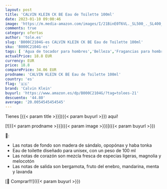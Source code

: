 ```yaml
---
layout: post
title: 'CALVIN KLEIN CK BE Eau de Toilette 100ml'
date: 2023-01-10 09:00:46
image: 'https://m.media-amazon.com/images/I/21BinE0T6VL._SL500_._SL400_.jpg'
comments: true
category: ofertas
author: 'tole.es'
slug: 'B000C2104G-es CALVIN KLEIN CK BE Eau de Toilette 100ml'
sku: 'B000C2104G-es'
tags: [ 'Agua de tocador para hombres','Belleza','Fragancias para hombres','Perfumes y fragancias','calvin klein','de','eau','toilette','🇪🇸', ]
actualPrice: 18.8 EUR
currency: EUR
price: 18.8
comparePrice: 34.06 EUR
prodname: 'CALVIN KLEIN CK BE Eau de Toilette 100ml'
country: 'es'
flag: '🇪🇸'
brand: 'Calvin Klein'
buyurl: 'https://www.amazon.es/dp/B000C2104G/?tag=tolees-21'
descuento: '44.80'
average: '20.0054545454545'
---
```


Tienes [{{< param title >}}]({{< param buyurl >}}) aqui!

[![{{< param prodname >}}]({{< param image >}})]({{< param buyurl >}})

🔎:

- Las notas de fondo son madera de sándalo, opopónax y haba tonka
- Eau de toilette diseñado para unisex, con un peso de 100 ml
- Las notas de corazón son mezcla fresca de especias ligeras, magnolia y melocotón
- Las notas de salida son bergamota, fruto del enebro, mandarina, menta y lavanda

[🛒 Comprar!!!]({{< param buyurl >}})
